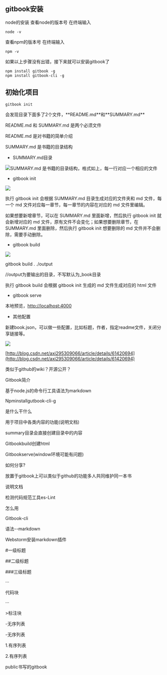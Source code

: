 ## gitbook安装

node的安装 查看node的版本号 在终端输入

```
node -v
```

查看npm的版本号 在终端输入

```
npm -v
```

如果以上步骤没有出错，接下来就可以安装gitbook了

```
npm install gitbook -g
npm install gitbook-cli -g
```

## 初始化项目

```
gitbook init
```

会发现目录下面多了2个文件，\*\*README.md\*\*和\*\*SUMMARY.md\*\*

README.md 和 SUMMARY.md 是两个必须文件

README.md 是对书籍的简单介绍

SUMMARY.md 是书籍的目录结构

* SUMMARY.md目录

![](http://gtms01.alicdn.com/tps/i1/TB1OwZ8JXXXXXbDXVXX_0dR.XXX-876-1228.png)SUMMARY.md 是书籍的目录结构，格式如上，每一行对应一个相应的文件

* gitbook init

![](http://gtms02.alicdn.com/tps/i2/TB1MmpgJpXXXXb9XpXXCVKXPXXX-476-566.png)

执行 gitbook init 会根据 SUMMARY.md 目录生成对应的文件夹和 md 文件，每一个 md 文件对应每一章节，每一章节的内容在对应的 md 文件里编辑。

如果想要新增章节，可以在 SUMMARY.md 里面新增，然后执行 gitbook init 就会新增对应的 md 文件，原有文件不会变化；如果想要删除章节，在 SUMMARY.md 里面删除，然后执行 gitbook init 想要删除的 md 文件并不会删除，需要手动删除。

* gitbook build

![](http://gtms03.alicdn.com/tps/i3/TB1brk8JXXXXXbmXVXXVrHDJFXX-464-620.png)

gitbook build . ./output

//output为要输出的目录，不写默认为\_book目录

执行 gitbook build 会根据 gitbook init 生成的 md 文件生成对应的 html 文件

* gitbook serve

本地预览，[http://localhost:4000](http://localhost:4000)

* 其他配置

新建book.json，可以做一些配置，比如标题，作者，指定readme文件，关闭分享链接等。

![](blob:https://www.gitbook.com/d088c171-3956-4ff2-8a5e-b0041301a3a4)

[http://blog.csdn.net/axi295309066/article/details/61420694](http://blog.csdn.net/axi295309066/article/details/61420694)

类似于github的wiki？开源公开？

Gitbook简介

基于node.js的命令行工具语法为markdown

Npminstallgutbook-cli-g

是什么干什么

用于项目中各类内容的功能\(说明文档\)

summary目录会直接创建目录中的内容

Gitbookbuild创建html

Gitbookserve\(window环境可能有问题\)

如何分享?

放置于gitbook上可以类似于github的功能多人共同维护同一本书

说明文档

检测代码规范工具es-Lint

怎么用

Gitbook-cli

语法--markdown

Webstorm安装markdown插件

\#一级标题

\#\#二级标题

\#\#\#三级标题

···

代码块

···

&gt;标注块

-无序列表

-无序列表

1.有序列表

2.有序列表

public书写的gitbook

